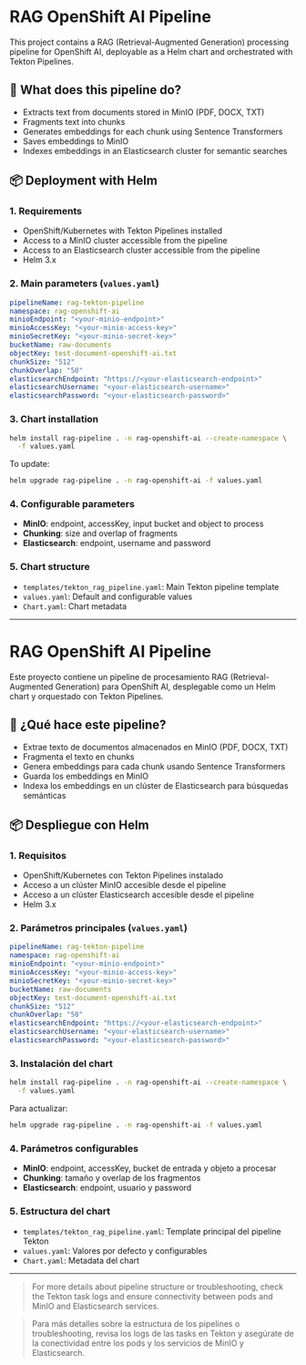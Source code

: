 # RAG OpenShift AI Pipeline

This project contains a RAG (Retrieval-Augmented Generation) processing pipeline for OpenShift AI, deployable as a Helm chart and orchestrated with Tekton Pipelines.

## 🚀 What does this pipeline do?
- Extracts text from documents stored in MinIO (PDF, DOCX, TXT)
- Fragments text into chunks
- Generates embeddings for each chunk using Sentence Transformers
- Saves embeddings to MinIO
- Indexes embeddings in an Elasticsearch cluster for semantic searches

## 📦 Deployment with Helm

### 1. Requirements
- OpenShift/Kubernetes with Tekton Pipelines installed
- Access to a MinIO cluster accessible from the pipeline
- Access to an Elasticsearch cluster accessible from the pipeline
- Helm 3.x

### 2. Main parameters (`values.yaml`)
```yaml
pipelineName: rag-tekton-pipeline
namespace: rag-openshift-ai
minioEndpoint: "<your-minio-endpoint>"
minioAccessKey: "<your-minio-access-key>"
minioSecretKey: "<your-minio-secret-key>"
bucketName: raw-documents
objectKey: test-document-openshift-ai.txt
chunkSize: "512"
chunkOverlap: "50"
elasticsearchEndpoint: "https://<your-elasticsearch-endpoint>"
elasticsearchUsername: "<your-elasticsearch-username>"
elasticsearchPassword: "<your-elasticsearch-password>"
```

### 3. Chart installation

```sh
helm install rag-pipeline . -n rag-openshift-ai --create-namespace \
  -f values.yaml
```

To update:
```sh
helm upgrade rag-pipeline . -n rag-openshift-ai -f values.yaml
```

### 4. Configurable parameters
- **MinIO**: endpoint, accessKey, input bucket and object to process
- **Chunking**: size and overlap of fragments
- **Elasticsearch**: endpoint, username and password

### 5. Chart structure
- `templates/tekton_rag_pipeline.yaml`: Main Tekton pipeline template
- `values.yaml`: Default and configurable values
- `Chart.yaml`: Chart metadata

---

# RAG OpenShift AI Pipeline

Este proyecto contiene un pipeline de procesamiento RAG (Retrieval-Augmented Generation) para OpenShift AI, desplegable como un Helm chart y orquestado con Tekton Pipelines.

## 🚀 ¿Qué hace este pipeline?
- Extrae texto de documentos almacenados en MinIO (PDF, DOCX, TXT)
- Fragmenta el texto en chunks
- Genera embeddings para cada chunk usando Sentence Transformers
- Guarda los embeddings en MinIO
- Indexa los embeddings en un clúster de Elasticsearch para búsquedas semánticas

## 📦 Despliegue con Helm

### 1. Requisitos
- OpenShift/Kubernetes con Tekton Pipelines instalado
- Acceso a un clúster MinIO accesible desde el pipeline
- Acceso a un clúster Elasticsearch accesible desde el pipeline
- Helm 3.x

### 2. Parámetros principales (`values.yaml`)
```yaml
pipelineName: rag-tekton-pipeline
namespace: rag-openshift-ai
minioEndpoint: "<your-minio-endpoint>"
minioAccessKey: "<your-minio-access-key>"
minioSecretKey: "<your-minio-secret-key>"
bucketName: raw-documents
objectKey: test-document-openshift-ai.txt
chunkSize: "512"
chunkOverlap: "50"
elasticsearchEndpoint: "https://<your-elasticsearch-endpoint>"
elasticsearchUsername: "<your-elasticsearch-username>"
elasticsearchPassword: "<your-elasticsearch-password>"
```

### 3. Instalación del chart

```sh
helm install rag-pipeline . -n rag-openshift-ai --create-namespace \
  -f values.yaml
```

Para actualizar:
```sh
helm upgrade rag-pipeline . -n rag-openshift-ai -f values.yaml
```

### 4. Parámetros configurables
- **MinIO**: endpoint, accessKey, bucket de entrada y objeto a procesar
- **Chunking**: tamaño y overlap de los fragmentos
- **Elasticsearch**: endpoint, usuario y password

### 5. Estructura del chart
- `templates/tekton_rag_pipeline.yaml`: Template principal del pipeline Tekton
- `values.yaml`: Valores por defecto y configurables
- `Chart.yaml`: Metadata del chart

---

> For more details about pipeline structure or troubleshooting, check the Tekton task logs and ensure connectivity between pods and MinIO and Elasticsearch services.

> Para más detalles sobre la estructura de los pipelines o troubleshooting, revisa los logs de las tasks en Tekton y asegúrate de la conectividad entre los pods y los servicios de MinIO y Elasticsearch.
